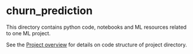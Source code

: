 # churn_prediction

This directory contains python code, notebooks and ML resources related to one ML project.

See the [Project overview](../docs/project-overview.md) for details on code structure of project directory.